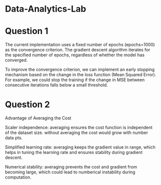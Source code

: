 # Data-Analytics-Lab

# Question 1
The current implementation uses a fixed number of epochs (epochs=1000) as the convergence criterion. The gradient descent algorithm iterates for the specified number of epochs, regardless of whether the model has converged.

To improve the convergence criterion, we can implement an early stopping mechanism based on the change in the loss function (Mean Squared Error). For example, we could stop the training if the change in MSE between consecutive iterations falls below a small threshold.

# Question 2

Advantage of Averaging the Cost

Scaler independence: averaging ensures the cost function is independent of the dataset size. without averaging the cost would grow with number data pts.

Simplified learning rate: averaging keeps the gradient value in range, which helps in tuning the learning rate and ensures stability during gradient descent.

Numerical stability: averaging prevents the cost and gradient from becoming large, which could lead to numberical instability during computation.
